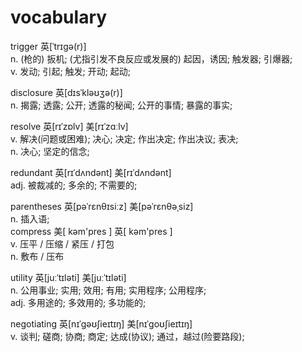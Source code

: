# vocabulary

 trigger 英[ˈtrɪɡə(r)]     
n.	(枪的) 扳机; (尤指引发不良反应或发展的) 起因，诱因; 触发器; 引爆器;   
v.	发动; 引起; 触发; 开动; 起动;   

disclosure 英[dɪsˈkləʊʒə(r)]   
n.	揭露; 透露; 公开; 透露的秘闻; 公开的事情; 暴露的事实;   

resolve	英[rɪˈzɒlv]
美[rɪˈzɑːlv]   
v.	解决(问题或困难); 决心; 决定; 作出决定; 作出决议; 表决;   
n.	决心; 坚定的信念;      

redundant	英[rɪˈdʌndənt]
美[rɪˈdʌndənt]   
adj.	被裁减的; 多余的; 不需要的;   

parentheses
英[pəˈrɛnθɪsiːz]
美[pəˈrɛnθəˌsiz]   
n.	插入语;   
compress
美[ kəm'pres ] 
英[ kəm'pres ]    
v. 压平 / 压缩 / 紧压 / 打包   
n. 敷布 / 压布   


utility	英[juːˈtɪləti]
美[juːˈtɪləti]   
n.	公用事业; 实用; 效用; 有用; 实用程序; 公用程序;   
adj.	多用途的; 多效用的; 多功能的;   

negotiating
英[nɪˈɡəʊʃieɪtɪŋ]
美[nɪˈɡoʊʃieɪtɪŋ]   
v.	谈判; 磋商; 协商; 商定; 达成(协议); 通过，越过(险要路段);   
 


